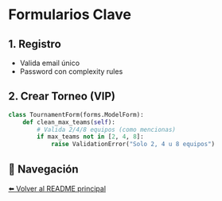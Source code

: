 # Formularios Clave

## 1. Registro
- Valida email único
- Password con complexity rules

## 2. Crear Torneo (VIP)
```python
class TournamentForm(forms.ModelForm):
    def clean_max_teams(self):
        # Valida 2/4/8 equipos (como mencionas)
        if max_teams not in [2, 4, 8]:
            raise ValidationError("Solo 2, 4 u 8 equipos")
```

## 🔄 Navegación
[⬅️ Volver al README principal](../README.md)
